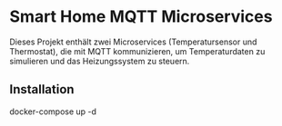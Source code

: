 # Smart Home MQTT Microservices

Dieses Projekt enthält zwei Microservices (Temperatursensor und Thermostat), die mit MQTT kommunizieren, um Temperaturdaten zu simulieren und das Heizungssystem zu steuern.

## Installation

docker-compose up -d
